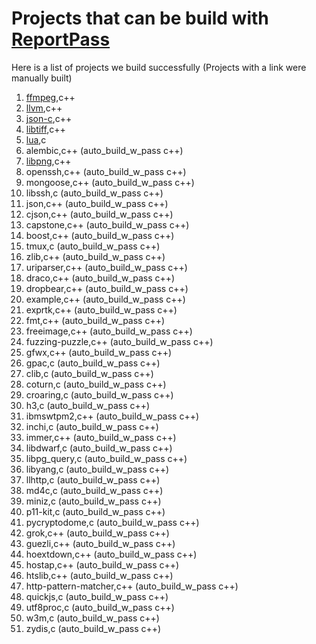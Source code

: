 # Projects that can be build with [ReportPass](./ReportFunctionExecutedPass/)

Here is a list of projects we build successfully (Projects with a link were manually built)

1. [ffmpeg](./oss-fuzz/projects/ffmpeg/build_w_pass.sh),c++
2. [llvm](./oss-fuzz/projects/llvm/build_w_pass.sh),c++
3. [json-c](./oss-fuzz/projects/json-c/build_w_pass.sh),c++
4. [libtiff](./oss-fuzz/projects/libtiff/build_w_pass.sh),c++
5. [lua](./oss-fuzz/projects/lua/build_w_pass.sh),c
6. alembic,c++ (auto_build_w_pass c++)
7. [libpng](./oss-fuzz/projects/libpng/build_w_pass.sh),c++
8. openssh,c++ (auto_build_w_pass c++)
9. mongoose,c++ (auto_build_w_pass c++)
10. libssh,c (auto_build_w_pass c++)
11. json,c++ (auto_build_w_pass c++)
12. cjson,c++ (auto_build_w_pass c++)
13. capstone,c++ (auto_build_w_pass c++)
14. boost,c++ (auto_build_w_pass c++)
15. tmux,c (auto_build_w_pass c++)
16. zlib,c++ (auto_build_w_pass c++)
17. uriparser,c++ (auto_build_w_pass c++)
18. draco,c++ (auto_build_w_pass c++)
19. dropbear,c++ (auto_build_w_pass c++)
20. example,c++ (auto_build_w_pass c++)
21. exprtk,c++ (auto_build_w_pass c++)
22. fmt,c++ (auto_build_w_pass c++)
23. freeimage,c++ (auto_build_w_pass c++)
24. fuzzing-puzzle,c++ (auto_build_w_pass c++)
25. gfwx,c++ (auto_build_w_pass c++)
26. gpac,c (auto_build_w_pass c++)
27. clib,c (auto_build_w_pass c++)
28. coturn,c (auto_build_w_pass c++)
29. croaring,c (auto_build_w_pass c++)
30. h3,c (auto_build_w_pass c++)
31. ibmswtpm2,c++ (auto_build_w_pass c++)
32. inchi,c (auto_build_w_pass c++)
33. immer,c++ (auto_build_w_pass c++)
34. libdwarf,c (auto_build_w_pass c++)
35. libpg_query,c (auto_build_w_pass c++)
36. libyang,c (auto_build_w_pass c++)
37. llhttp,c (auto_build_w_pass c++)
38. md4c,c (auto_build_w_pass c++)
39. miniz,c (auto_build_w_pass c++)
40. p11-kit,c (auto_build_w_pass c++)
41. pycryptodome,c (auto_build_w_pass c++)
42. grok,c++ (auto_build_w_pass c++)
43. guezli,c++ (auto_build_w_pass c++)
44. hoextdown,c++ (auto_build_w_pass c++)
45. hostap,c++ (auto_build_w_pass c++)
46. htslib,c++ (auto_build_w_pass c++)
47. http-pattern-matcher,c++ (auto_build_w_pass c++)
48. quickjs,c (auto_build_w_pass c++)
49. utf8proc,c (auto_build_w_pass c++)
50. w3m,c (auto_build_w_pass c++)
51. zydis,c (auto_build_w_pass c++)
